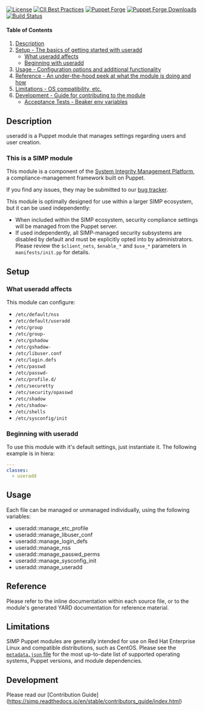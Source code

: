 [![License](https://img.shields.io/:license-apache-blue.svg)](http://www.apache.org/licenses/LICENSE-2.0.html)
[![CII Best Practices](https://bestpractices.coreinfrastructure.org/projects/73/badge)](https://bestpractices.coreinfrastructure.org/projects/73)
[![Puppet Forge](https://img.shields.io/puppetforge/v/simp/useradd.svg)](https://forge.puppetlabs.com/simp/useradd)
[![Puppet Forge Downloads](https://img.shields.io/puppetforge/dt/simp/useradd.svg)](https://forge.puppetlabs.com/simp/useradd)
[![Build Status](https://travis-ci.org/simp/pupmod-simp-useradd.svg)](https://travis-ci.org/simp/pupmod-simp-useradd)

#### Table of Contents

1. [Description](#description)
2. [Setup - The basics of getting started with useradd](#setup)
    * [What useradd affects](#what-useradd-affects)
    * [Beginning with useradd](#beginning-with-useradd)
3. [Usage - Configuration options and additional functionality](#usage)
4. [Reference - An under-the-hood peek at what the module is doing and how](#reference)
5. [Limitations - OS compatibility, etc.](#limitations)
6. [Development - Guide for contributing to the module](#development)
    * [Acceptance Tests - Beaker env variables](#acceptance-tests)


## Description

useradd is a Puppet module that manages settings regarding users and user creation.


### This is a SIMP module

This module is a component of the [System Integrity Management Platform](https://simp-project.com),
a compliance-management framework built on Puppet.

If you find any issues, they may be submitted to our [bug tracker](https://simp-project.atlassian.net/).

This module is optimally designed for use within a larger SIMP ecosystem, but it can be used independently:

 * When included within the SIMP ecosystem, security compliance settings will be managed from the Puppet server.
 * If used independently, all SIMP-managed security subsystems are disabled by default and must be explicitly opted into by administrators.  Please review the `$client_nets`, `$enable_*` and `$use_*` parameters in `manifests/init.pp` for details.


## Setup


### What useradd affects

This module can configure:
  * `/etc/default/nss`
  * `/etc/default/useradd`
  * `/etc/group`
  * `/etc/group-`
  * `/etc/gshadow`
  * `/etc/gshadow-`
  * `/etc/libuser.conf`
  * `/etc/login.defs`
  * `/etc/passwd`
  * `/etc/passwd-`
  * `/etc/profile.d/`
  * `/etc/securetty`
  * `/etc/security/opasswd`
  * `/etc/shadow`
  * `/etc/shadow-`
  * `/etc/shells`
  * `/etc/sysconfig/init`


### Beginning with useradd

To use this module with it's default settings, just instantiate it. The following example is in hiera:

```yaml
---
classes:
  - useradd

```


## Usage

Each file can be managed or unmanaged individually, using the following variables:
  * useradd::manage_etc_profile
  * useradd::manage_libuser_conf
  * useradd::manage_login_defs
  * useradd::manage_nss
  * useradd::manage_passwd_perms
  * useradd::manage_sysconfig_init
  * useradd::manage_useradd


## Reference

Please refer to the inline documentation within each source file, or to the module's generated YARD documentation for reference material.


## Limitations

SIMP Puppet modules are generally intended for use on Red Hat Enterprise Linux and compatible distributions, such as CentOS. Please see the [`metadata.json` file](./metadata.json) for the most up-to-date list of supported operating systems, Puppet versions, and module dependencies.


## Development

Please read our [Contribution Guide] (https://simp.readthedocs.io/en/stable/contributors_guide/index.html)
